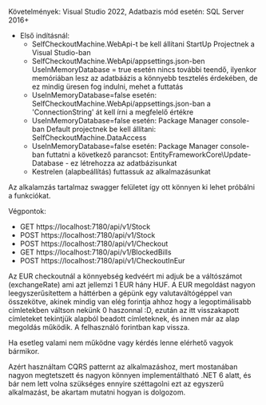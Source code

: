 Követelmények: Visual Studio 2022, Adatbazis mód esetén: SQL Server 2016+

* Első indításnál:
	- SelfCheckoutMachine.WebApi-t be kell állítani StartUp Projectnek a Visual Studio-ban
	- SelfCheckoutMachine.WebApi/appsettings.json-ben UseInMemoryDatabase = true esetén nincs további teendő, ilyenkor memóriában lesz az adatbáázis a könnyebb tesztelés érdekében, de ez mindig üresen fog indulni, mehet a futtatás
	- UseInMemoryDatabase=false esetén: SelfCheckoutMachine.WebApi/appsettings.json-ban a 'ConnectionString' át kell írni a megfelelő értékre
	- UseInMemoryDatabase=false esetén: Package Manager console-ban Default projectnek be kell állítani: SelfCheckoutMachine.DataAccess
	- UseInMemoryDatabase=false esetén: Package Manager console-ban futtatni a következő parancsot: EntityFrameworkCore\Update-Database - ez létrehozza az adatbázisunkat
	- Kestrelen (alapbeállítás) futtassuk az alkalmazásunkat

Az alkalamzás tartalmaz swagger felületet így ott könnyen ki lehet próbálni a funkciókat.

Végpontok:
- GET https://localhost:7180/api/v1/Stock
- POST https://localhost:7180/api/v1/Stock
- POST https://localhost:7180/api/v1/Checkout
- GET https://localhost:7180/api/v1/BlockedBills
- POST https://localhost:7180/api/v1/CheckoutInEur

Az EUR checkoutnál a könnyebség kedvéért mi adjuk be a váltószámot (exchangeRate) ami azt jellemzi 1 EUR hány HUF.
A EUR megoldást nagyon leegyszerűsítettem a háttérben a gépünk egy valutaváltógéppel van összekötve, 
akinek mindig van elég forintja ahhoz hogy a legoptimálisabb címletekben váltson nekünk 0 haszonnal :D,
ezután az itt visszakapott címleteket tekintjük alapból beadott címleteknek, és innen már az alap megoldás működik.
A felhasználó forintban kap vissza.

Ha esetleg valami nem működne vagy kérdés lenne elérhető vagyok bármikor.

Azért használtam CQRS patternt az alkalmazáshoz, mert mostanában nagyon megtetszett és nagyon könnyen implementáltható .NET 6 alatt, 
és bár nem lett volna szükséges ennyire széttagolni ezt az egyszerű alkalmazást, be akartam mutatni hogyan is dolgozom.

